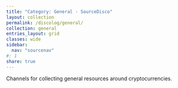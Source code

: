 ```yaml
---
title: "Category: General - SourceDisco"
layout: collection
permalink: /discolog/general/
collection: general
entries_layout: grid
classes: wide
sidebar:
  nav: "sourcenav" 
#: 1
share: true
---
```


Channels for collecting general resources around cryptocurrencies. 